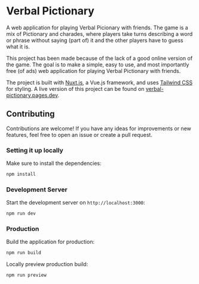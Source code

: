 # Verbal Pictionary

A web application for playing Verbal Picionary with friends. The game is a mix of Pictionary and charades, where players take turns describing a word or phrase without saying (part of) it and the other players have to guess what it is.

This project has been made because of the lack of a good online version of the game. The goal is to make a simple, easy to use, and most importantly free (of ads) web application for playing Verbal Pictionary with friends.

The project is built with [Nuxt.js](https://nuxtjs.org/), a Vue.js framework, and uses [Tailwind CSS](https://tailwindcss.com/) for styling. A live version of this project can be found on [verbal-pictionary.pages.dev](https://verbal-pictionary.pages.dev/).

## Contributing

Contributions are welcome! If you have any ideas for improvements or new features, feel free to open an issue or create a pull request.

### Setting it up locally

Make sure to install the dependencies:

```bash
npm install
```

### Development Server

Start the development server on `http://localhost:3000`:

```bash
npm run dev
```

### Production

Build the application for production:

```bash
npm run build
```

Locally preview production build:

```bash
npm run preview
```
